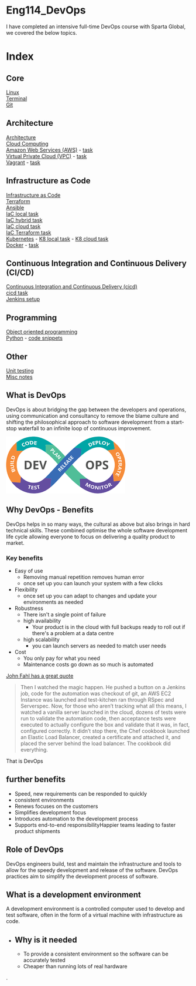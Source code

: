 # Eng114_DevOps
I have completed an intensive full-time DevOps course with Sparta Global, we covered the below topics.

# Index
## Core
[Linux](/Documentation/docs/linux.md)  
[Terminal](/Documentation/docs/terminal.md)  
[Git](/Documentation/docs/git_readme.md)  

## Architecture
[Architecture](/Documentation/docs/architecture.md)  
[Cloud Computing](/Documentation/docs/cloud_computing.md)  
[Amazon Web Services (AWS)](/Documentation/docs/aws.md) - [task](/Documentation/docs/aws_task.md)  
[Virtual Private Cloud (VPC)](/Documentation/docs/vpc.md) - [task](/Documentation/docs/vpc_task.md)  
[Vagrant](/Documentation/docs/vagrant.md) - [task](/Documentation/docs/vagrant_task.md)  

## Infrastructure as Code
[Infrastructure as Code](/Documentation/docs/IaC.md)   
[Terraform](/Documentation/docs/terraform.md)  
[Ansible](/Documentation/docs/ansible.md)  
[IaC local task](/Documentation/docs/IaC_local_task.md)  
[IaC hybrid task](/Documentation/docs/IaC_hybrid_task.md)  
[IaC cloud task](/Documentation/docs/IaC_cloud_task.md)  
[IaC Terraform task](/Documentation/docs/IaC_terraform_task.md)   
[Kubernetes](/Documentation/docs/kubernetes.md)  - [K8 local task](/Documentation/docs/k8_local_task.md) - [K8 cloud task](/Documentation/docs/k8_cluster_task.md)   
[Docker](/Documentation/docs/docker.md) - [task](/Documentation/docs/docker_task.md)  


## Continuous Integration and Continuous Delivery (CI/CD)
[Continuous Integration and Continuous Delivery (cicd)](/Documentation/docs/cicd.md)  
[cicd task](/Documentation/docs/cicd_task.md)  
[Jenkins setup](/Documentation/docs/jenkins_task.md) 

## Programming
[Object oriented programming](/Documentation/docs/oop.md)  
[Python](/Documentation/docs/python.md) - [code snippets](/Python/)  

## Other
[Unit testing](/Documentation/docs/unit_testing.md)  
[Misc notes](/Documentation/docs/misc.md)  

## What is DevOps  
DevOps is about bridging the gap between the developers and operations, using communication and consultancy to remove the blame culture and shifting the philosophical approach to software development from a start-stop waterfall to an infinite loop of continuous improvement.

![DevOps loop](/Documentation/resources/devops/devops_loop.png)

## Why DevOps - Benefits
DevOps helps in so many ways, the cultural as above but also brings in hard technical skills. These combined optimise the whole software development life cycle allowing everyone to focus on delivering a quality product to market.

### Key benefits
- Easy of use
    - Removing manual repetition removes human error
    - once set up you can launch your system with a few clicks
- Flexibility
    - once set up you can adapt to changes and update your environments as needed
- Robustness
    - There isn't a single point of failure
    - high availability
        - Your product is in the cloud with full backups ready to roll out if there's a problem at a data centre
    - high scalability
        - you can launch servers as needed to match user needs
- Cost
    - You only pay for what you need
    - Maintenance costs go down as so much is automated

[John Fahl has a great quote](https://medium.com/@jvftuo/my-journey-to-devops-eb655684a814)
>Then I watched the magic happen. He pushed a button on a Jenkins job, code for the automation was checkout of git, an AWS EC2 Instance was launched and test-kitchen ran through RSpec and Serverspec. Now, for those who aren’t tracking what all this means, I watched a vanilla server launched in the cloud, dozens of tests were run to validate the automation code, then acceptance tests were executed to actually configure the box and validate that it was, in fact, configured correctly. It didn’t stop there, the Chef cookbook launched an Elastic Load Balancer, created a certificate and attached it, and placed the server behind the load balancer. The cookbook did everything.

That is DevOps

## further benefits
- Speed, new requirements can be responded to quickly
- consistent environments
- Renews focuses on the customers
- Simplifies development focus
- Introduces automation to the development process
- Supports end-to-end responsibilityHappier teams leading to faster product shipments

## Role of DevOps
DevOps engineers build, test and maintain the infrastructure and tools to allow for the speedy development and release of the software. DevOps practices aim to simplify the development process of software.

## What is a development environment
A development environment is a controlled computer used to develop and test software, often in the form of a virtual machine with infrastructure as code.

- ## Why is it needed
    - To provide a consistent environment so the software can be accurately tested
    - Cheaper than running lots of real hardware

.